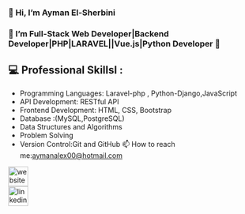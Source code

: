 ### 👋  Hi, I’m Ayman El-Sherbini 
### 🌱 I’m Full-Stack Web Developer|Backend Developer|PHP|LARAVEL||Vue.js|Python Developer 🌱
## 💻 Professional Skillsl :
 * Programming Languages: Laravel-php , Python-Django,JavaScript
 * API Development: RESTful API 
 * Frontend Development: HTML, CSS, Bootstrap
 * Database :(MySQL,PostgreSQL)
 * Data Structures and Algorithms
 * Problem Solving
 * Version Control:Git and GitHub
 📫 How to reach me:aymanalex00@hotmail.com
   
 
[<img src='https://cdn.jsdelivr.net/npm/simple-icons@3.0.1/icons/icloud.svg' alt='website' height='40'>](www.sologreen.net)  
[<img src='https://cdn.jsdelivr.net/npm/simple-icons@3.0.1/icons/linkedin.svg' alt='linkedin' height='40'>](https://www.linkedin.com/in/ayman-el-sherbini/)  


